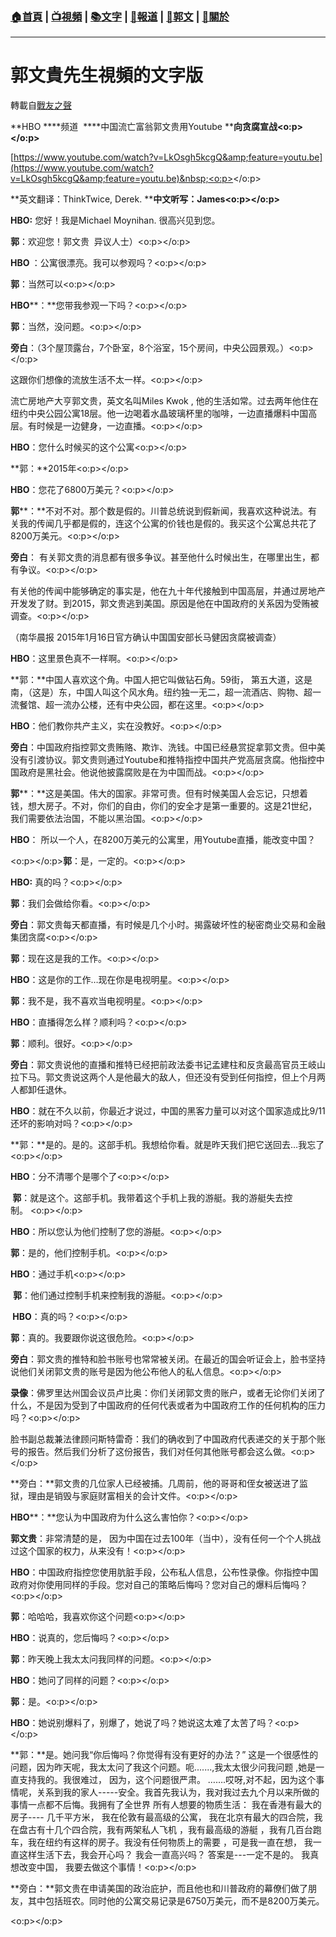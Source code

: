###  [:house:首頁](https://github.com/ourhimalayas/home) | [:tv:視頻](https://github.com/ourhimalayas/videos) | [:books:文字](https://github.com/ourhimalayas/txt) | [:newspaper:報道](https://github.com/ourhimalayas/news) | [:eagle:郭文](https://github.com/ourhimalayas/guomedia) | [:pray:關於](https://github.com/ourhimalayas/home/tree/master/about)
---
# 郭文貴先生視頻的文字版
轉載自[戰友之聲](http://littleantvoice.blogspot.com)

**HBO&nbsp;****频道&nbsp;&nbsp;****中国流亡富翁郭文贵用Youtube&nbsp;****向贪腐宣战<o:p></o:p>**



[https://www.youtube.com/watch?v=LkOsgh5kcgQ&amp;feature=youtu.be](https://www.youtube.com/watch?v=LkOsgh5kcgQ&amp;feature=youtu.be)&nbsp;<o:p></o:p>



**英文翻译：ThinkTwice, Derek.&nbsp;****中文听写：James<o:p></o:p>**



**HBO:**&nbsp;您好！我是Michael Moynihan.&nbsp;很高兴见到您。



**郭**：欢迎您！郭文贵&nbsp;&nbsp;异议人士）<o:p></o:p>



**HBO&nbsp;**：公寓很漂亮。我可以参观吗？<o:p></o:p>



**郭**：当然可以<o:p></o:p>



**HBO****：**您带我参观一下吗？<o:p></o:p>



**郭**：当然，没问题。<o:p></o:p>



**旁白**：（3个屋顶露台，7个卧室，8个浴室，15个房间，中央公园景观。）<o:p></o:p>

这跟你们想像的流放生活不太一样。<o:p></o:p>

流亡房地产大亨郭文贵，英文名叫Miles Kwok ,&nbsp;他的生活如常。过去两年他住在纽约中央公园公寓18层。他一边喝着水晶玻璃杯里的咖啡，一边直播爆料中国高层。有时候是一边健身，一边直播。<o:p></o:p>



**HBO**：您什么时候买的这个公寓<o:p></o:p>



**郭：**2015年<o:p></o:p>



**HBO**：您花了6800万美元？<o:p></o:p>



**郭****：**不对不对。那个数是假的。川普总统说到假新闻，我喜欢这种说法。有关我的传闻几乎都是假的，连这个公寓的价钱也是假的。我买这个公寓总共花了8200万美元。<o:p></o:p>



**旁白**：&nbsp;有关郭文贵的消息都有很多争议。甚至他什么时候出生，在哪里出生，都有争议。<o:p></o:p>

有关他的传闻中能够确定的事实是，他在九十年代接触到中国高层，并通过房地产开发发了财。到2015，郭文贵逃到美国。原因是他在中国政府的关系因为受贿被调查。<o:p></o:p>

（南华晨报&nbsp;2015年1月16日官方确认中国国安部长马健因贪腐被调查）



**HBO**：这里景色真不一样啊。<o:p></o:p>



**郭：**中国人喜欢这个角。中国人把它叫做钻石角。59街，&nbsp;第五大道，这是南，（这是）东，中国人叫这个风水角。纽约独一无二，超一流酒店、购物、超一流餐馆、超一流办公楼，还有中央公园，都在这里。<o:p></o:p>



**HBO**：他们教你共产主义，实在没教好。<o:p></o:p>



**旁白**：中国政府指控郭文贵贿赂、欺诈、洗钱。中国已经悬赏捉拿郭文贵。但中美没有引渡协议。郭文贵则通过Youtube和推特指控中国共产党高层贪腐。他指控中国政府是黑社会。他说他披露腐败是在为中国而战。<o:p></o:p>



**郭****：**这是美国。伟大的国家。非常可贵。但有时候美国人会忘记，只想着钱，想大房子。不对，你们的自由，你们的安全才是第一重要的。这是21世纪，我们需要依法治国，不能以黑治国。<o:p></o:p>



**HBO**：&nbsp;所以一个人，在8200万美元的公寓里，用Youtube直播，能改变中国？



<o:p></o:p>**郭**：是，一定的。<o:p></o:p>



**HBO:**&nbsp;真的吗？<o:p></o:p>



**郭**：我们会做给你看。<o:p></o:p>



**旁白**：郭文贵每天都直播，有时候是几个小时。揭露破坏性的秘密商业交易和金融集团贪腐<o:p></o:p>



**郭**：现在这是我的工作。<o:p></o:p>



**HBO**：这是你的工作…现在你是电视明星。<o:p></o:p>



**郭**：我不是，我不喜欢当电视明星。<o:p></o:p>



**HBO**：直播得怎么样？顺利吗？<o:p></o:p>



**郭**：顺利。很好。<o:p></o:p>



**旁白**：郭文贵说他的直播和推特已经把前政法委书记孟建柱和反贪最高官员王岐山拉下马。郭文贵说这两个人是他最大的敌人，但还没有受到任何指控，但上个月两人都卸任退休。



**HBO**：就在不久以前，你最近才说过，中国的黑客力量可以对这个国家造成比9/11还坏的影响对吗？<o:p></o:p>



**郭：**是的。是的。这部手机。我想给你看。就是昨天我们把它送回去…我忘了<o:p></o:p>



**HBO**：分不清哪个是哪个了<o:p></o:p>



**&nbsp;郭**：就是这个。这部手机。我带着这个手机上我的游艇。我的游艇失去控制。&nbsp;<o:p></o:p>



**HBO**：所以您认为他们控制了您的游艇。<o:p></o:p>



**郭**：是的，他们控制手机。<o:p></o:p>



**HBO**：通过手机<o:p></o:p>



&nbsp;**郭**：他们通过控制手机来控制我的游艇。<o:p></o:p>



**&nbsp;HBO**：真的吗？<o:p></o:p>



**郭**：真的。我要跟你说这很危险。<o:p></o:p>



**旁白**：郭文贵的推特和脸书账号也常常被关闭。在最近的国会听证会上，脸书坚持说他们关闭郭文贵的账号是因为他公布他人的私人信息。<o:p></o:p>



**录像**：佛罗里达州国会议员卢比奥：你们关闭郭文贵的账户，或者无论你们关闭了什么，不是因为受到了中国政府的任何代表或者为中国政府工作的任何机构的压力吗？<o:p></o:p>

脸书副总裁兼法律顾问斯特雷奇：我们的确收到了中国政府代表递交的关于那个账号的报告。然后我们分析了这份报告，我们对任何其他账号都会这么做。<o:p></o:p>



**旁白：**郭文贵的几位家人已经被捕。几周前，他的哥哥和侄女被送进了监狱，理由是销毁与家庭财富相关的会计文件。<o:p></o:p>



**HBO****：**您认为中国政府为什么这么害怕你？<o:p></o:p>



**郭文贵**：非常清楚的是，&nbsp;因为中国在过去100年（当中），没有任何一个个人挑战过这个国家的权力，从来没有！<o:p></o:p>



**HBO**：中国政府指控您使用肮脏手段，公布私人信息，公布性录像。你指控中国政府对你使用同样的手段。您对自己的策略后悔吗？您对自己的爆料后悔吗？<o:p></o:p>



**郭**：哈哈哈，我喜欢你这个问题<o:p></o:p>



**HBO**：说真的，您后悔吗？<o:p></o:p>



**郭**：昨天晚上我太太问我同样的问题。<o:p></o:p>



**HBO**：她问了同样的问题？<o:p></o:p>



**郭**：是。<o:p></o:p>



**HBO**：她说别爆料了，别爆了，她说了吗？她说这太难了太苦了吗？<o:p></o:p>



**郭：**是。她问我“你后悔吗？你觉得有没有更好的办法？”&nbsp;这是一个很感性的问题，因为昨天呢，我太太问了我这个问题。呃.......,我太太很少问我问题&nbsp;,她是一直支持我的。我很难过，&nbsp;因为，这个问题很严肃。&nbsp;…….哎呀,对不起，因为这个事情呢，关系到我的家人-----安全。我首先我认为，我对我过去九个月以来所做的事情一点都不后悔。我拥有了全世界&nbsp;所有人想要的物质生活：&nbsp;我在香港有最大的房子----&nbsp;几千平方米，&nbsp;我在伦敦有最高级的公寓，&nbsp;我在北京有最大的四合院，我在盘古有十几个四合院，我有两架私人飞机&nbsp;，我有最高级的游艇&nbsp;，我有几百台跑车，我在纽约有这样的房子。我没有任何物质上的需要&nbsp;，可是我一直在想，&nbsp;我一直这样生活下去，我会开心吗？&nbsp;我会一直高兴吗？&nbsp;答案是---一定不是的。&nbsp;我真想改变中国，&nbsp;我要去做这个事情！<o:p></o:p>



**旁白：**郭文贵在申请美国的政治庇护，而且他也和川普政府的幕僚们做了朋友，其中包括班农。同时他的公寓交易记录是6750万美元，而不是8200万美元。

<o:p></o:p>





<u></u><sub></sub><sup></sup><strike></strike>